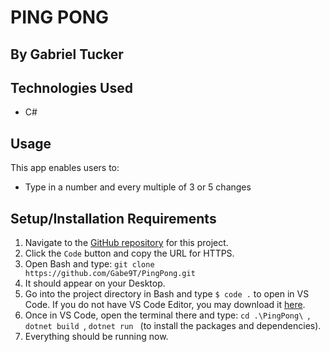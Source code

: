 # PING PONG

## By Gabriel Tucker

## Technologies Used
- C#


## Usage
This app enables users to:
- Type in a number and every multiple of 3 or 5 changes 

## Setup/Installation Requirements 
1. Navigate to the [GitHub repository](https://github.com/Gabe9T/PingPong.git) for this project.
2. Click the `Code` button and copy the URL for HTTPS.
3. Open Bash and type: `git clone https://github.com/Gabe9T/PingPong.git`
4. It should appear on your Desktop.
5. Go into the project directory in Bash and type `$ code .` to open in VS Code. If you do not have VS Code Editor, you may download it [here](https://code.visualstudio.com/).
6. Once in VS Code, open the terminal there and type: `cd .\PingPong\ `, `dotnet build `,  `dotnet run ` (to install the packages and dependencies).
7. Everything should be running now.
